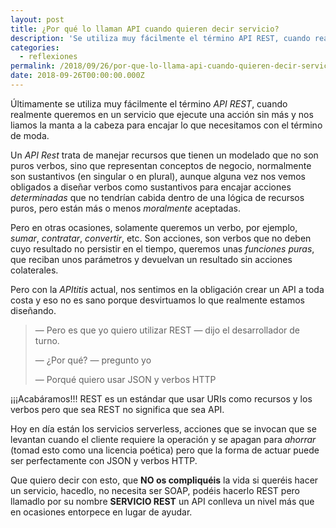 ```yaml
---
layout: post
title: ¿Por qué lo llaman API cuando quieren decir servicio?
description: 'Se utiliza muy fácilmente el término API REST, cuando realmente queremos en un servicio transaccional. Reflexiones sobre la moda de las APIs'
categories:
  - reflexiones
permalink: /2018/09/26/por-que-lo-llama-api-cuando-quieren-decir-servicio
date: 2018-09-26T00:00:00.000Z
---
```

Últimamente se utiliza muy fácilmente el término _API REST_, cuando realmente queremos en un servicio que ejecute una acción sin más y nos liamos la manta a la cabeza para encajar lo que necesitamos con el término de moda.

Un _API Rest_ trata de manejar recursos que tienen un modelado que no son puros verbos, sino que representan conceptos de negocio, normalmente son sustantivos (en singular o en plural), aunque alguna vez nos vemos obligados a diseñar verbos como sustantivos para encajar acciones _determinadas_ que no tendrían cabida dentro de una lógica de recursos puros, pero están más o menos _moralmente_ aceptadas.

Pero en otras ocasiones, solamente queremos un verbo, por ejemplo, _sumar_, _contratar_, _convertir_, etc. Son acciones, son verbos que no deben cuyo resultado no persistir en el tiempo, queremos unas _funciones puras_, que reciban unos parámetros y devuelvan un resultado sin acciones colaterales.

Pero con la _APItitis_ actual, nos sentimos en la obligación crear un API a toda costa y eso no es sano porque desvirtuamos lo que realmente estamos diseñando.

> — Pero es que yo quiero utilizar REST
> — dijo el desarrollador de turno.
>
> — ¿Por qué?
> — pregunto yo
>
> — Porqué quiero usar JSON y verbos HTTP

¡¡¡Acabáramos!!! REST es un estándar que usar URIs como recursos y los verbos pero que sea REST no significa que sea API.

Hoy en día están los servicios serverless, acciones que se invocan que se levantan cuando el cliente requiere la operación y se apagan para _ahorrar_ (tomad esto como una licencia poética) pero que la forma de actuar puede ser perfectamente con JSON y verbos HTTP.

Que quiero decir con esto, que **NO os compliquéis** la vida si queréis hacer un servicio, hacedlo, no necesita ser SOAP, podéis hacerlo REST pero llamadlo por su nombre **SERVICIO REST** un API conlleva un nivel más que en ocasiones entorpece en lugar de ayudar.
